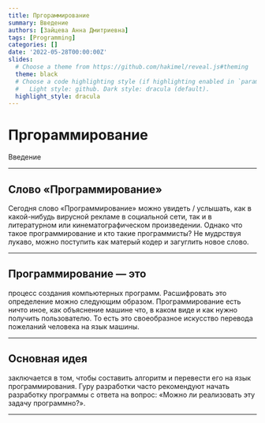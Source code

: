 ```yaml
---
title: Пргораммирование
summary: Введение
authors: [Зайцева Анна Дмитриевна]
tags: [Programming]
categories: []
date: '2022-05-28T00:00:00Z'
slides:
  # Choose a theme from https://github.com/hakimel/reveal.js#theming
  theme: black
  # Choose a code highlighting style (if highlighting enabled in `params.toml`)
  #   Light style: github. Dark style: dracula (default).
  highlight_style: dracula
---
```


# Пргораммирование

Введение

---

## Слово «Программирование»

Сегодня слово «Программирование» можно увидеть / услышать, как в какой-нибудь вирусной рекламе в социальной сети, так и в литературном или кинематографическом произведении. Однако что такое программирование и кто такие программисты? Не мудрствуя лукаво, можно поступить как матерый кодер и загуглить новое слово.

---

## Программирование — это

процесс создания компьютерных программ. Расшифровать это определение можно следующим образом. Программирование есть ничто иное, как объяснение машине что, в каком виде и как нужно получить пользователю. То есть это своеобразное искусство перевода пожеланий человека на язык машины.

---

## Основная идея

заключается в том, чтобы составить алгоритм и перевести его на язык программирования. Гуру разработки часто рекомендуют начать разработку программы с ответа на вопрос: «Можно ли реализовать эту задачу программно?».

---
